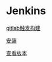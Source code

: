 # Jenkins

[gitlab触发构建](gitlab触发构建/gitlab触发构建.md "gitlab触发构建")

[安装](安装/安装.md "安装")

[查看版本](查看版本/查看版本.md "查看版本")
